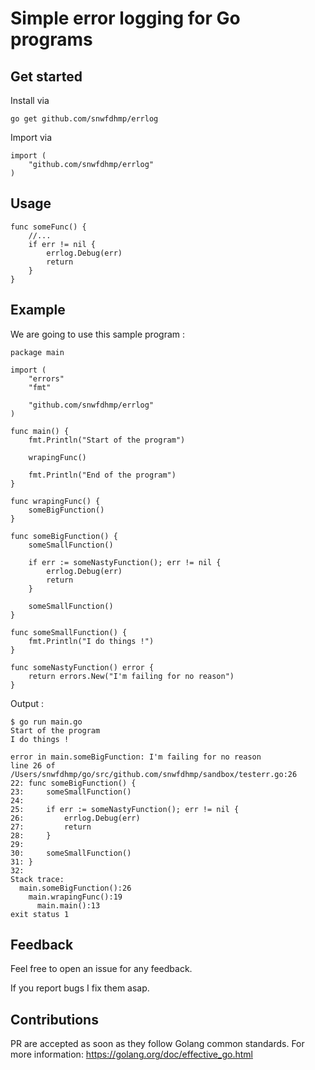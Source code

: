 # Simple error logging for Go programs

## Get started

Install via

```
go get github.com/snwfdhmp/errlog
```

Import via

```golang
import (
    "github.com/snwfdhmp/errlog"
)
```

## Usage

```golang
func someFunc() {
    //...
    if err != nil {
        errlog.Debug(err)
        return
    }
}
```

## Example

We are going to use this sample program :

```golang
package main

import (
	"errors"
	"fmt"

	"github.com/snwfdhmp/errlog"
)

func main() {
	fmt.Println("Start of the program")

	wrapingFunc()

	fmt.Println("End of the program")
}

func wrapingFunc() {
	someBigFunction()
}

func someBigFunction() {
	someSmallFunction()

	if err := someNastyFunction(); err != nil {
		errlog.Debug(err)
		return
	}

	someSmallFunction()
}

func someSmallFunction() {
	fmt.Println("I do things !")
}

func someNastyFunction() error {
	return errors.New("I'm failing for no reason")
}
```

Output :

```
$ go run main.go
Start of the program
I do things !

error in main.someBigFunction: I'm failing for no reason
line 26 of /Users/snwfdhmp/go/src/github.com/snwfdhmp/sandbox/testerr.go:26
22: func someBigFunction() {
23: 	someSmallFunction()
24: 
25: 	if err := someNastyFunction(); err != nil {
26: 		errlog.Debug(err)
27: 		return
28: 	}
29: 
30: 	someSmallFunction()
31: }
32: 
Stack trace:
  main.someBigFunction():26
    main.wrapingFunc():19
      main.main():13
exit status 1
```

## Feedback

Feel free to open an issue for any feedback.

If you report bugs I fix them asap.

## Contributions

PR are accepted as soon as they follow Golang common standards.
For more information: https://golang.org/doc/effective_go.html